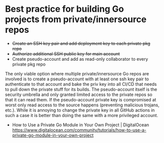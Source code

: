 # Best practice for building Go projects from private/innersource repos

* ~~Create an SSH key pair and add deployment key to each private pkg repo~~
* ~~Authorize additional SSH public key for main account~~
* Create pseudo-account and add as read-only collaborator to every private pkg repo

The only viable option where multiple private/innersource Go repos are involved is to create a pseudo-account with at least one ssh key pair to authenticate to that account and bake the priv key into all CI/CD that needs to pull down the private stuff for its builds. The pseudo-account itself is the security umbrella and only granted limited access to the private repos so that it can read them. If the pseudo-account private key is compromised at worst only read access to the source happens (preventing malicious trojans, etc.). While it is annoying to change the private key in all GitHub actions in such a case it is better than doing the same with a more privileged account.

* How to Use a Private Go Module in Your Own Project \| DigitalOcean  
  <https://www.digitalocean.com/community/tutorials/how-to-use-a-private-go-module-in-your-own-project>
